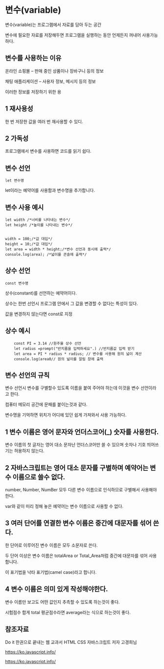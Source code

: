 변수(variable)
===

변수(variable)는 프로그램에서 자료를 담아 두는 공간

변수에 필요한 자료를 저장해두면 프로그램을 실행하는 동안 언제든지 꺼내어 사용가능하다.

변수를 사용하는 이유
---

온라인 쇼핑몰 – 판매 중인 상품이나 장바구니 등의 정보

채팅 애플리케이션 – 사용자 정보, 메시지 등의 정보

이러한 정보를 저장하기 위한 용

1 재사용성
---

한 번 저장한 값을 여러 번 재사용할 수 있디.

2 가독성
---

프로그램에서 변수를 사용하면 코드를 읽기 쉽다.

변수 선언
---

    let 변수명
    

let이라는 예약어를 사용함과 변수명을 추가합니다.

변수 사용 예시
---


    let width /*너비를 나타내는 변수*/
    let height /*높이를 나타내는 변수*/


    width = 100;/*값 대입*/
    height = 10;/*값 대입*/
    let area = width * height;/*변수 선언과 동시에 출력*/
    console.log(area); /*넓이를 콘솔에 출력*/

상수 선언
---

    const 변수명

상수(constant)를 선언하는 예약어이다.

상수는 한번 선언시 프로그램 안에서 그 값을 변경할 수 없다는 특성이 있다.

값을 변경하지 않는다면 const로 지정


상수 예시
---

        const PI = 3.14 //원주율 상수 선언
        let radius =prompt("반지름을 입력하세요".) //반지름값 입력 받기
        let area = PI * radius * radius; // 변수를 사용해 원의 넓이 계산
        console.log(area0// 원의 넓이를 알림 창에 출력

변수 선언의 규칙
---

변수 선언시 변수를 구별할수 있도록 이름을 붙여 주어야 하는데 이것을 변수 선언이라고 한다.

컴퓨터 메모리 공간에 문패를 붙이는것과 같다.

변수명을 기억하면 위치가 어디에 있던 쉽게 가져와서 사용 가능하다.

1 변수 이름은 영어 문자와 언더스코어(_) 숫자를 사용한다.
---

변수 이름의 첫 글자는 영어 대소 문자난 언더스코어만 쓸 수 있으며 숫자나 기호 띄어쓰기는 허용하지 않는다.

2 자바스크립트는 영어 대소 문자를 구별하며 예약어는 변수 이름으로 쓸수 없다.
--

number, Number, NumBer 모두 다른 변수 이름으로 인식하므로 구별해서 사용해야 한다.

var와 같이 미리 정해 놓은 예약어는 변수 이름으로 사용할 수 없다.

3 여러 단어를 연결한 변수 이름은 중간에 대문자를 섞어 쓴다.
---

한 단어로 이루어진 변수 이름은 모두 소문자로 쓴다.

두 단어 이상은 변수 이름은 totalArea or Total_Area처럼 중간에 대문자를 섞어 사용합니다.

이 표기법을 낙타 표기법(camel case)라고 합니다.

4 변수 이름은 의미 있게 작성해야한다.
---

변수 이름만 보고도 어떤 값인지 추측할 수 있도록 하는것이 좋다.

시험점수 합게 total  평균점수라면 average라는 식으로 하는것이 좋다.







참조자료
--
Do it 한권으로 끝내는 웹 교과서 HTML CSS 자바스크립트 저자 고경희님

https://ko.javascript.info/

https://ko.javascript.info/
